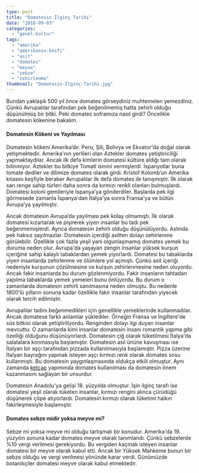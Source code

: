 ```yaml
---
type: post
title: "Domatesin İlginç Tarihi"
date: "2018-09-03"
categories: 
  - "genel-kultur"
tags: 
  - "amerika"
  - "amerikanin-kesfi"
  - "asit"
  - "domates"
  - "meyve"
  - "sebze"
  - "zehirlenme"
thumbnail: "Domatesin-İlginç-Tarihi.jpg"
---
```


Bundan yaklaşık 500 yıl önce domates görseydiniz muhtemelen yemezdiniz. Çünkü Avrupalılar tarafından pek beğenilmemiş hatta zehirli olduğu düşünülmüş bir bitki. Peki domates soframıza nasıl girdi? Öncelikle domatesin kökenine bakalım.

#### Domatesin Kökeni ve Yayılması

Domatesin kökeni Amerika’dır. Peru, Şili, Bolivya ve Ekvator'da doğal olarak yetişmektedir. Amerika'nın yerlileri olan Aztekler domates yetiştiriciliği yapmaktaydılar. Ancak ilk defa kimlerin domatesi kültüre aldığı tam olarak bilinmiyor. Aztekler bu bitkiye Tomatl ismini vermişlerdi. İspanyollar buna tomate dediler ve dilimize domates olarak girdi.  Kristof Kolomb’un Amerika kıtasını keşfiyle beraber Avrupalılar ilk defa domates ile tanışmıştır. İlk olarak sarı renge sahip türleri daha sonra da kırmızı renkli olanları bulmuşlardı. Domatesi koloni gemileriyle İspanya’ya gönderdiler. Başlarda pek ilgi görmesede zamanla İspanya'dan İtalya'ya sonra Fransa'ya ve bütün Avrupa’ya yayılmıştır.

Ancak domatesin Avrupa’da yayılması pek kolay olmamıştı. İlk olarak domatesi kızartarak ve pişirerek yiyen insanlar bu tadı pek beğenmemişlerdi. Ayrıca domatesin zehirli olduğu düşünülüyordu. Aslında pek haksız sayılmazlar. Domatesin içerdiği asitten dolayı zehirlenme görülebilir. Özellikle çok fazla yeşil yani olgunlaşmamış domates yemek bu duruma neden olur. Avrupa'da yaşayan zengin insanlar yüksek kurşun içeriğine sahip kalaylı tabaklardan yemek yiyorlardı. Domatesi bu tabaklarda yiyen insanlarda zehirlenme ve ölümlere yol açmıştı. Çünkü asit içeriği nedeniyle kurşunun çözülmesine ve kurşun zehirlenmesine neden oluyordu. Ancak fakir insanlarda bu durum gözlenmiyordu. Fakir insanların tahtadan yapılma tabaklarda yemek yemeleri bunu önlüyordu. Bu durum o zamanlarda domatesin zehirli sanılmasına neden olmuştu. Bu nedenle 1800'lü yılların sonuna kadar özellikle fakir insanlar tarafından yiyecek olarak tercih edilmiştir.

Avrupalılar tadını beğenmedikleri için genellikle yemeklerinde kullanmadılar. Ancak domatese farklı anlamlar yüklediler. Örneğin Fransa ve İngiltere'de süs bitkisi olarak yetiştiriliyordu. Renginden dolayı ilgi duyan insanlar mevcuttu. O zamanlarda kimi insanlar domatesin insanı romantik yapma gibi özelliği olduğunu düşünüyorlardı. Domatesin çiğ olarak tüketilmesi İtalya'da salatalara konmasıyla başlamıştır. Domatesin asıl ününe kavuşması ise İtalyan bir aşçı tarafından pizzada kullanılmasıyla başlamıştır. Pizza üzerine İtalyan bayrağını yapmak isteyen aşçı kırmızı renk olarak domates sosu kullanmıştı. Bu domatesin yaygınlaşmasında oldukça etkili olmuştur. Aynı zamanda [ketçap](https://sabahlatan.com/blog/ketcabin-tarihcesi/) yapımında domates kullanılması da domatesin önem kazanmasını sağlayan bir unsurdur.

Domatesin Anadolu'ya gelişi 18. yüzyılda olmuştur. İşin ilginç tarafı ise domatesi yeşil olarak tüketen insanlar, kırmızı rengini alınca çürüdüğü düşünerek çöpe atıyorlardı. Domatesin kırmızı olarak tüketimi halkın fakirleşmesiyle başlamıştır.

#### Domates sebze midir yoksa meyve mi?

Sebze mi yoksa meyve mi olduğu tartışmalı bir konudur. Amerika'da 19. yüzyılın sonuna kadar domates meyve olarak tanımlandı. Çünkü sebzelerde %10 vergi verilmesi gerekiyordu. Bu vergiden kaçmak isteyen insanlar domatesi bir meyve olarak kabul etti. Ancak bir Yüksek Mahkeme bunun bir sebze olduğu ve vergi verilmesi yönünde karar verdi. Günümüzde botanikçiler domatesi meyve olarak kabul etmektedir.
